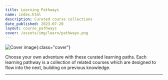 ```yaml
---
title: Learning Pathways
name: index.html
description: Curated course collections
date_published: 2023-07-20
layout: course_pathways
cover: /assets/img/learn/pathways.png
---
```


![Cover image]({{page.cover}}){:class="cover"}

Choose your own adventure with these curated learning paths. Each learning pathway is a collection of related courses which are designed to flow into the next, building on previous knowledge.

---
